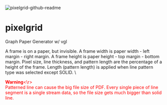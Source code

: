 ![pixelgrid-github-readme](https://github.com/uhwang/pixelgrid/assets/43251090/4da139ca-3fe4-4aeb-9d64-01ad3551ac63)

# pixelgrid
Graph Paper Generator w/ vgl

A frame is on a paper, but invisible. A frame width is paper width - left margin - right margin. A frame height is paper height - top margin - bottom margin. Pixel size, line thickness, and pattern length are the percentage of a height of the frame. Length (pattern length) is applied when line pattern type was selected except SOLID. \

<style>
r { color: Red }
</style>

<r>**Warning**<\r>\
Patterned line can cause the big file size of PDF. Every single piece of line segment is a single stream data, so the file size gets much bigger than solid line. 

